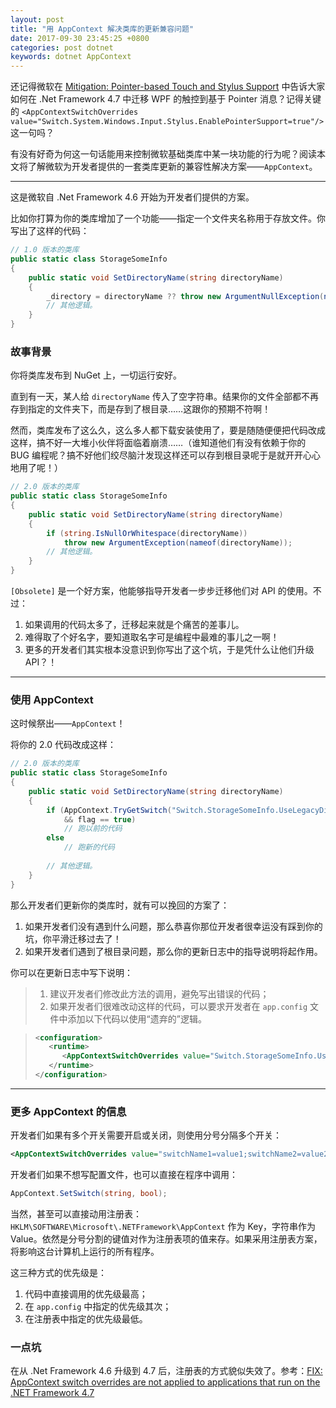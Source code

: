 ```yaml
---
layout: post
title: "用 AppContext 解决类库的更新兼容问题"
date: 2017-09-30 23:45:25 +0800
categories: post dotnet
keywords: dotnet AppContext
---
```


还记得微软在 [Mitigation: Pointer-based Touch and Stylus Support](https://docs.microsoft.com/en-us/dotnet/framework/migration-guide/mitigation-pointer-based-touch-and-stylus-support) 中告诉大家如何在 .Net Framework 4.7 中迁移 WPF 的触控到基于 Pointer 消息？记得关键的 `<AppContextSwitchOverrides value="Switch.System.Windows.Input.Stylus.EnablePointerSupport=true"/>` 这一句吗？

有没有好奇为何这一句话能用来控制微软基础类库中某一块功能的行为呢？阅读本文将了解微软为开发者提供的一套类库更新的兼容性解决方案——`AppContext`。

---

这是微软自 .Net Framework 4.6 开始为开发者们提供的方案。

比如你打算为你的类库增加了一个功能——指定一个文件夹名称用于存放文件。你写出了这样的代码：

```csharp
// 1.0 版本的类库
public static class StorageSomeInfo
{
    public static void SetDirectoryName(string directoryName)
    {
        _directory = directoryName ?? throw new ArgumentNullException(nameof(directoryName));
        // 其他逻辑。
    }
}
```

### 故事背景

你将类库发布到 NuGet 上，一切运行安好。

直到有一天，某人给 `directoryName` 传入了空字符串。结果你的文件全部都不再存到指定的文件夹下，而是存到了根目录……这跟你的预期不符啊！

然而，类库发布了这么久，这么多人都下载安装使用了，要是随随便便把代码改成这样，搞不好一大堆小伙伴将面临着崩溃……（谁知道他们有没有依赖于你的 BUG 编程呢？搞不好他们绞尽脑汁发现这样还可以存到根目录呢于是就开开心心地用了呢！）

```csharp
// 2.0 版本的类库
public static class StorageSomeInfo
{
    public static void SetDirectoryName(string directoryName)
    {
        if (string.IsNullOrWhitespace(directoryName))
            throw new ArgumentException(nameof(directoryName));
        // 其他逻辑。
    }
}
```

`[Obsolete]` 是一个好方案，他能够指导开发者一步步迁移他们对 API 的使用。不过：

1. 如果调用的代码太多了，迁移起来就是个痛苦的差事儿。
1. 难得取了个好名字，要知道取名字可是编程中最难的事儿之一啊！
1. 更多的开发者们其实根本没意识到你写出了这个坑，于是凭什么让他们升级 API？！

---

### 使用 AppContext

这时候祭出——`AppContext`！

将你的 2.0 代码改成这样：

```csharp
// 2.0 版本的类库
public static class StorageSomeInfo
{
    public static void SetDirectoryName(string directoryName)
    {
        if (AppContext.TryGetSwitch("Switch.StorageSomeInfo.UseLegacyDirectoryName", out var flag)
            && flag == true)
            // 跑以前的代码
        else
            // 跑新的代码
         
        // 其他逻辑。
    }
}
```

那么开发者们更新你的类库时，就有可以挽回的方案了：

1. 如果开发者们没有遇到什么问题，那么恭喜你那位开发者很幸运没有踩到你的坑，你平滑迁移过去了！
1. 如果开发者们遇到了根目录问题，那么你的更新日志中的指导说明将起作用。

你可以在更新日志中写下说明：

> 1. 建议开发者们修改此方法的调用，避免写出错误的代码；
> 1. 如果开发者们很难改动这样的代码，可以要求开发者在 `app.config` 文件中添加以下代码以使用“遗弃的”逻辑。

> ```xml
> <configuration>  
>    <runtime>  
>       <AppContextSwitchOverrides value="Switch.StorageSomeInfo.UseLegacyDirectoryName=true" />   
>    </runtime>  
> </configuration>  
> ```

---

### 更多 AppContext 的信息

开发者们如果有多个开关需要开启或关闭，则使用分号分隔多个开关：

```xml
<AppContextSwitchOverrides value="switchName1=value1;switchName2=value2" /> 
```

开发者们如果不想写配置文件，也可以直接在程序中调用：

```csharp
AppContext.SetSwitch(string, bool);
```

当然，甚至可以直接动用注册表：`HKLM\SOFTWARE\Microsoft\.NETFramework\AppContext` 作为 Key，字符串作为 Value。依然是分号分割的键值对作为注册表项的值来存。如果采用注册表方案，将影响这台计算机上运行的所有程序。

这三种方式的优先级是：

1. 代码中直接调用的优先级最高；
1. 在 `app.config` 中指定的优先级其次；
1. 在注册表中指定的优先级最低。

### 一点坑

在从 .Net Framework 4.6 升级到 4.7 后，注册表的方式貌似失效了。参考：[FIX: AppContext switch overrides are not applied to applications that run on the .NET Framework 4.7](https://support.microsoft.com/en-us/help/4036977/fix-appcontext-switch-overrides-are-not-applied-to-applications-that-r)

